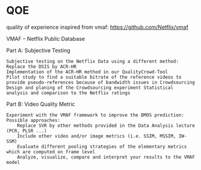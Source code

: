 # QOE
quality of experience inspired from vmaf: https://github.com/Netflix/vmaf

VMAF – Netflix Public Database

Part A: Subjective Testing

    Subjective testing on the Netflix Data using a different method: Replace the DSIS by ACR-HR
    Implementation of the ACR-HR method in our QualityCrowd-Tool
    Pilot study to find a suitable bitrate of the reference videos to provide pseudo-references because of bandwidth issues in Crowdsourcing
    Design and planing of the Crowdsourcing experiment Statistical analysis and comparison to the Netflix ratings

Part B: Video Quality Metric

    Experiment with the VMAF framework to improve the DMOS prediction:
    Possible approaches:
        Replace SVR by other methods provided in the Data Analysis lecture (PCR, PLSR ...)
        Include other video and/or image metrics (i.e. SSIM, MSSIM, IW-SSM)
        Evaluate different pooling strategies of the elementary metrics which are computed on frame level
        Analyze, visualize, compare and interpret your results to the VMAF model

